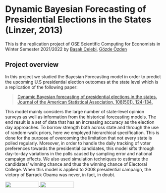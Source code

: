 # Dynamic Bayesian Forecasting of Presidential Elections in the States (Linzer, 2013)

This is the replication project of OSE Scientific Computing for Economists in Winter Semester 2021/2022 by [Başak Çelebi](https://github.com/Basakclb), [Gözde Özden](https://github.com/ozdengo)

## Project overview
In this project we studied the Bayesian Forecasting model in order to predict the upcoming U.S presidential election outcomes at the state level which is a replication of the following paper:
>[Dynamic Bayesian forecasting of presidential elections in the states. Journal of the American Statistical Association, 108(501), 124-134.](https://www.tandfonline.com/doi/abs/10.1080/01621459.2012.737735)

This model mainly considers the large number of state-level opinion surveys as well as information from the historical forecasting models. The end result is a set of data that has an increasing accuracy as the election day approaches. To borrow strength both across state and through the use of random-walk priors, here we employed hierarchical specification. This is done for the purpose of overcoming the limitation that not every state is polled regularly. Moreover, in order to handle the daily tracking of voter preferences towards the presidential candidates, this model sifts through day-to-day variations in the polls caused by sampling error and national campaign effects. We also used simulation techniques to estimate the candidates’ winning chance and thus the winning chance of Electoral College. When this model is applied to 2008 presidential campaign, the victory of Barrack Obama was never, in fact, in doubt.

<a href="https://nbviewer.org/github/OpenSourceEconomics/ose-scientific-computing-course-boomshakalaka/blob/master/project%20notebook.ipynb"
   target="_parent">
   <img align="center"
  src="https://raw.githubusercontent.com/jupyter/design/master/logos/Badges/nbviewer_badge.png"
      width="109" height="20">
</a>
<a href="https://mybinder.org/v2/gh/OpenSourceEconomics/ose-scientific-computing-course-boomshakalaka/blob/master/project%20notebook.ipynb/HEAD"
    target="_parent">
    <img align="center"
       src="https://mybinder.org/badge_logo.svg"
       width="109" height="20">
</a>
